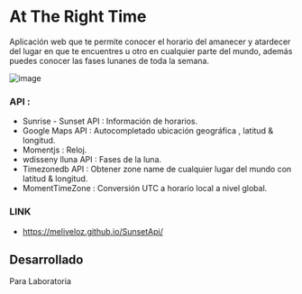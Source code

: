 # At The Right Time 
Aplicación web que te permite conocer el horario del amanecer y atardecer del lugar en que te encuentres u otro en cualquier parte del mundo, además puedes conocer las fases lunanes de toda la semana.

![image](https://user-images.githubusercontent.com/32298729/37925310-95b4b5b2-310a-11e8-9467-b8c80a77aacb.png)

### API :
+ Sunrise - Sunset API : Información de horarios.
+ Google Maps API : Autocompletado ubicación geográfica , latitud & longitud.
+ Momentjs : Reloj.
+ wdisseny lluna API : Fases de la luna.
+ Timezonedb API : Obtener zone name de cualquier lugar del mundo con latitud & longitud.
+ MomentTimeZone : Conversión UTC a horario local a nivel global.

### LINK
 + https://meliveloz.github.io/SunsetApi/

## Desarrollado

Para Laboratoria

